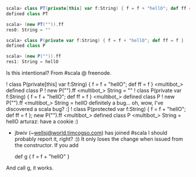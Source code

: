```scala
scala> class PT(private[this] var f:String) { f = f + "hellO"; def ff = f }
defined class PT

scala> (new PT("")).ff
res0: String = ""

scala> class P(private var f:String) { f = f + "hellO"; def ff = f }
defined class P

scala> (new P("")).ff
res1: String = hellO
```

Is this intentional?
From #scala @ freenode.

<OlegYch> ! class P(private[this] var f:String) { f = f + "hellO"; def ff = f }
<multibot_>  defined class P
<OlegYch> ! new P("").ff
<multibot_>  String = ""
<OlegYch> ! class P(private var f:String) { f = f + "hellO"; def ff = f }
<multibot_>  defined class P
<OlegYch> ! new P("").ff
<multibot_>  String = hellO
<OlegYch> definitely a bug...
<arturaz> oh, wow, I've discovered a scala bug? :]
<OlegYch> ! class P(protected var f:String) { f = f + "hellO"; def ff = f }; new P("").ff
<multibot_>  defined class P
<multibot_>  String = hellO
<OlegYch> arturaz: have a cookie :)
- jbwiv (~wellsj@world.timcogso.com) has joined #scala
<arturaz> I should probably report it, right?
<arturaz> :))
It only loses the change when issued from the constructor.  If you add

  def g { f = f + "hellO" }

And call g, it works.
